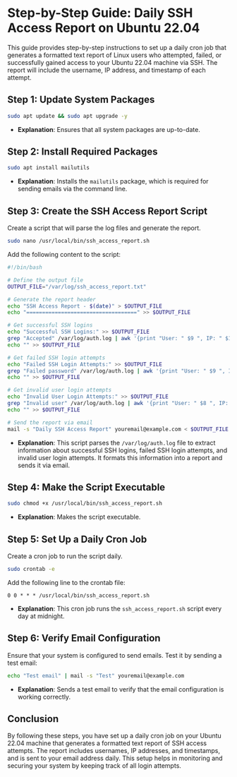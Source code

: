 # Step-by-Step Guide: Daily SSH Access Report on Ubuntu 22.04

This guide provides step-by-step instructions to set up a daily cron job that generates a formatted text report of Linux users who attempted, failed, or successfully gained access to your Ubuntu 22.04 machine via SSH. The report will include the username, IP address, and timestamp of each attempt.

## Step 1: Update System Packages

```bash
sudo apt update && sudo apt upgrade -y
```
- **Explanation**: Ensures that all system packages are up-to-date.

## Step 2: Install Required Packages

```bash
sudo apt install mailutils
```
- **Explanation**: Installs the `mailutils` package, which is required for sending emails via the command line.

## Step 3: Create the SSH Access Report Script

Create a script that will parse the log files and generate the report.

```bash
sudo nano /usr/local/bin/ssh_access_report.sh
```

Add the following content to the script:

```bash
#!/bin/bash

# Define the output file
OUTPUT_FILE="/var/log/ssh_access_report.txt"

# Generate the report header
echo "SSH Access Report - $(date)" > $OUTPUT_FILE
echo "===================================" >> $OUTPUT_FILE

# Get successful SSH logins
echo "Successful SSH Logins:" >> $OUTPUT_FILE
grep "Accepted" /var/log/auth.log | awk '{print "User: " $9 ", IP: " $11 ", Timestamp: " $1 " " $2 " " $3}' >> $OUTPUT_FILE
echo "" >> $OUTPUT_FILE

# Get failed SSH login attempts
echo "Failed SSH Login Attempts:" >> $OUTPUT_FILE
grep "Failed password" /var/log/auth.log | awk '{print "User: " $9 ", IP: " $11 ", Timestamp: " $1 " " $2 " " $3}' >> $OUTPUT_FILE
echo "" >> $OUTPUT_FILE

# Get invalid user login attempts
echo "Invalid User Login Attempts:" >> $OUTPUT_FILE
grep "Invalid user" /var/log/auth.log | awk '{print "User: " $8 ", IP: " $10 ", Timestamp: " $1 " " $2 " " $3}' >> $OUTPUT_FILE
echo "" >> $OUTPUT_FILE

# Send the report via email
mail -s "Daily SSH Access Report" youremail@example.com < $OUTPUT_FILE
```

- **Explanation**: This script parses the `/var/log/auth.log` file to extract information about successful SSH logins, failed SSH login attempts, and invalid user login attempts. It formats this information into a report and sends it via email.

## Step 4: Make the Script Executable

```bash
sudo chmod +x /usr/local/bin/ssh_access_report.sh
```
- **Explanation**: Makes the script executable.

## Step 5: Set Up a Daily Cron Job

Create a cron job to run the script daily.

```bash
sudo crontab -e
```

Add the following line to the crontab file:

```plaintext
0 0 * * * /usr/local/bin/ssh_access_report.sh
```

- **Explanation**: This cron job runs the `ssh_access_report.sh` script every day at midnight.

## Step 6: Verify Email Configuration

Ensure that your system is configured to send emails. Test it by sending a test email:

```bash
echo "Test email" | mail -s "Test" youremail@example.com
```

- **Explanation**: Sends a test email to verify that the email configuration is working correctly.

## Conclusion

By following these steps, you have set up a daily cron job on your Ubuntu 22.04 machine that generates a formatted text report of SSH access attempts. The report includes usernames, IP addresses, and timestamps, and is sent to your email address daily. This setup helps in monitoring and securing your system by keeping track of all login attempts.